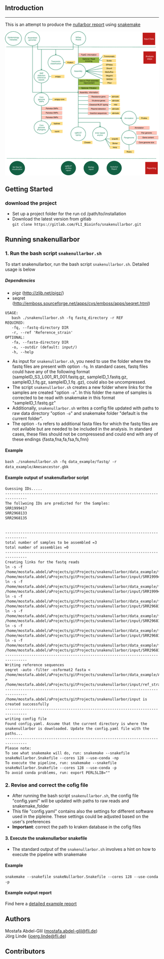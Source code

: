 ## Introduction
------------------------------
This is an attempt to produce the [nullarbor report](https://github.com/tseemann/nullarbor) using [snakemake](https://snakemake.readthedocs.io/en/stable/)

<img src="workflowpic.png" width="1000" />

## Getting Started

### download the project 
* Set up a project folder for the run 
cd /path/to/installation
* Download the latest version from gitlab  
`git clone https://gitlab.com/FLI_Bioinfo/snakenullarbor.git`

## Running snakenullarbor 

### 1. Run the bash script `snakenullarbor.sh`
To start snakenullarbor, run the bash script `snakenullarbor.sh`. Detailed usage is below 

##### Dependencies 
* pigz (http://zlib.net/pigz/)
* seqret (http://emboss.sourceforge.net/apps/cvs/emboss/apps/seqret.html)

```
USAGE:
   bash ./snakenullarbor.sh -fq fastq_directory -r REF
REQUIRED:
   -fq, --fastq-directory DIR
   -r, --ref 'Reference_strain'
OPTIONAL:
   -fa, --fasta-directory DIR
   -o, --outdir (default: input/)
   -h, --help

```


* As input for `snakenullarbor.sh`, you need to use the folder where the fastq files are present with option `-fq`. In standard cases, fastq files could have any of the following format (sampleID\_S3\_L001\_R1_001.fastq.gz, sampleID\_1.fastq.gz, sampleID\_1.fq.gz, sampleID\_1.fq .gz), could also be uncompressed.   
* The script `snakenullarbor.sh` creates a new folder where links for the samples are created "option `-o`". In this folder the name of samples is corrected to be read with snakemake in this format "sampleID\_1.fastq.gz"   
* Additionally, `snakenullarbor.sh` writes a config file updated with paths to raw data directory "option `-o`" and snakemake folder "default is the current folder".   
* The option `-fa` refers to additional fasta files for which the fastq files are not avilable but are needed to be included in the analysis. In standard cases, these files should not be compressesd and could end with any of these endings {fasta,fna,fa,fsa,fs,fnn}

#### Example  

`bash ./snakenullarbor.sh -fq data_example/fastq/ -r data_example/Amesancestor.gbk`  
#### Example output of snakenullarbor script 

```
Guessing IDs.....
--------------------------------------------------------------------------------
The follwoing IDs are predicted for the Samples: 
SRR1999417
SRR2968133
SRR2968135


--------------------------------------------------------------------------------
total number of samples to be assembled =3
total number of assemblies =0
--------------------------------------------------------------------------------
Creating links for the fastq reads
ln -s -f /home/mostafa.abdel/aProjects/gitProjects/snakenullarbor/data_example/fastq/SRR1999417_1.fastq.gz /home/mostafa.abdel/aProjects/gitProjects/snakenullarbor/input/SRR1999417_R1.fastq.gz
ln -s -f /home/mostafa.abdel/aProjects/gitProjects/snakenullarbor/data_example/fastq/SRR1999417_2.fastq.gz /home/mostafa.abdel/aProjects/gitProjects/snakenullarbor/input/SRR1999417_R2.fastq.gz
ln -s -f /home/mostafa.abdel/aProjects/gitProjects/snakenullarbor/data_example/fastq/SRR2968133_1.fastq.gz /home/mostafa.abdel/aProjects/gitProjects/snakenullarbor/input/SRR2968133_R1.fastq.gz
ln -s -f /home/mostafa.abdel/aProjects/gitProjects/snakenullarbor/data_example/fastq/SRR2968133_2.fastq.gz /home/mostafa.abdel/aProjects/gitProjects/snakenullarbor/input/SRR2968133_R2.fastq.gz
ln -s -f /home/mostafa.abdel/aProjects/gitProjects/snakenullarbor/data_example/fastq/SRR2968135_1.fastq.gz /home/mostafa.abdel/aProjects/gitProjects/snakenullarbor/input/SRR2968135_R1.fastq.gz
ln -s -f /home/mostafa.abdel/aProjects/gitProjects/snakenullarbor/data_example/fastq/SRR2968135_2.fastq.gz /home/mostafa.abdel/aProjects/gitProjects/snakenullarbor/input/SRR2968135_R2.fastq.gz
--------------------------------------------------------------------------------
Writing reference sequences
seqret -auto -filter -osformat2 fasta < /home/mostafa.abdel/aProjects/gitProjects/snakenullarbor/data_example/Amesancestor.gbk > /home/mostafa.abdel/aProjects/gitProjects/snakenullarbor/input/ref_strain.fasta
--------------------------------------------------------------------------------
/home/mostafa.abdel/aProjects/gitProjects/snakenullarbor/input is created successfully
--------------------------------------------------------------------------------
writing config file
Found config.yaml. Assume that the current directory is where the snakenullarbor is downloaded. Update the config.yaml file with the paths...
--------------------------------------------------------------------------------
Please note:
To see what snakemake will do, run: snakemake --snakefile snakeNullarbor.Snakefile --cores 128 --use-conda -np 
To execute the pipeline, run: snakemake --snakefile snakeNullarbor.Snakefile --cores 128 --use-conda -p 
To avoid conda problems, run: export PERL5LIB=""
``` 

### 2. Revise and correct the cofig file  
* After running the bash script `snakenullarbor.sh`, the config file "config.yaml" will be updated with paths to raw reads and snakemake_folder
* This file "config.yaml" contains also the settings for different software used in the pipleine. These settings could be adjusted based on the user's preferences 
* __Important__: correct the path to kraken database in the cofig files     



#### 3. Execute the snakenullarbor snakefile 
* The standard output of the `snakenullarbor.sh` involves a hint on how to execute the pipeline with snakemake 

#### Example  
`snakemake --snakefile snakeNullarbor.Snakefile --cores 128 --use-conda -p`

#### Example output report  
Find here a [detailed example report](example/example_report.html)

## Authors    
Mostafa Abdel-Glil (mostafa.abdel-glil@fli.de)  
Jörg Linde (joerg.linde@fli.de)  

## Contributors   
